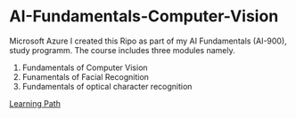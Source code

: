 # AI-Fundamentals-Computer-Vision
Microsoft Azure 
I created this Ripo as part of my AI Fundamentals (AI-900), study programm. The course includes three modules namely.
1. Fundamentals of Computer Vision
2. Funamentals of Facial Recognition
3. Fundamentals of optical character recognition
   
<a href= "https://learn.microsoft.com/en-gb/training/paths/explore-computer-vision-microsoft-azure/" > Learning Path</a>

